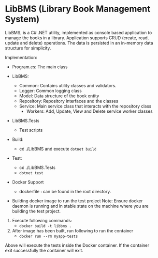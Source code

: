 # LibBMS (Library Book Management System)
LibBMS, is a C# .NET utility, implemented as console based application to manage the books in a library.
Application supports CRUD (create, read, update and delete) operations. The data is persisted in an in-memory data structure for simplicity.

Implementation:

* Program.cs: The main class

* LibBMS:
    * Common: Contains utility classes and validators.
    * Logger: Common logging class
    * Model: Data structure of the book entity
    * Repository: Repository interfaces and the classes
    * Service: Main service class that interacts with the repository class
        * Workers: Add, Update, View and Delete service worker classes

* LibBMS.Tests
    * Test scripts        


* Build:
    * cd ./LibBMS and execute `dotnet build`

* Test:
    * cd ./LibBMS.Tests
    * `dotnet test`

* Docker Support
    * dockerfile : can be found in the root directory.

* Building docker image to run the test project
Note: Ensure docker daemon is running and in stable state on the machine where you are building the test project.

1. Execute following commands:
    * `docker build -t libbms .`
2. After image has been built, run following to run the container    
    * `docker run --rm myapp-tests`

Above will execute the tests inside the Docker container. If the container exit successfully the container will exit.



